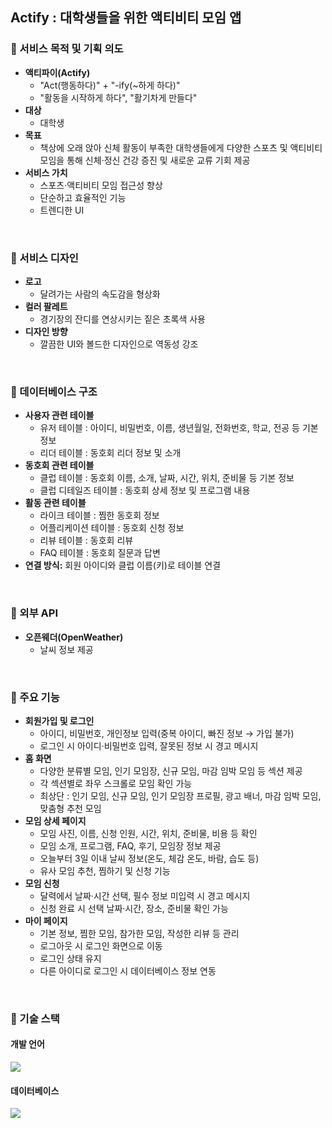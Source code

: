 ## Actify : 대학생들을 위한 액티비티 모임 앱

### 📌 서비스 목적 및 기획 의도

- **액티파이(Actify)** 
    - "Act(행동하다)" + "-ify(~하게 하다)"
    - "활동을 시작하게 하다", "활기차게 만들다"
- **대상**
  - 대학생
- **목표**
  - 책상에 오래 앉아 신체 활동이 부족한 대학생들에게 다양한 스포츠 및 액티비티 모임을 통해 신체·정신 건강 증진 및 새로운 교류 기회 제공
- **서비스 가치**
  - 스포츠·액티비티 모임 접근성 향상
  - 단순하고 효율적인 기능
  - 트렌디한 UI

<br>

### 📌 서비스 디자인

- **로고**
  - 달려가는 사람의 속도감을 형상화
- **컬러 팔레트**
  - 경기장의 잔디를 연상시키는 짙은 초록색 사용
- **디자인 방향**
  - 깔끔한 UI와 볼드한 디자인으로 역동성 강조

<br>

### 📌 데이터베이스 구조

- **사용자 관련 테이블**
    - 유저 테이블 : 아이디, 비밀번호, 이름, 생년월일, 전화번호, 학교, 전공 등 기본 정보
    - 리더 테이블 : 동호회 리더 정보 및 소개
- **동호회 관련 테이블**
    - 클럽 테이블 : 동호회 이름, 소개, 날짜, 시간, 위치, 준비물 등 기본 정보
    - 클럽 디테일즈 테이블 : 동호회 상세 정보 및 프로그램 내용
- **활동 관련 테이블**
    - 라이크 테이블 : 찜한 동호회 정보
    - 어플리케이션 테이블 : 동호회 신청 정보
    - 리뷰 테이블 : 동호회 리뷰
    - FAQ 테이블 : 동호회 질문과 답변
- **연결 방식:** 회원 아이디와 클럽 이름(키)로 테이블 연결

<br>

### 📌 외부 API

- **오픈웨더(OpenWeather)**
  - 날씨 정보 제공

<br>

### 📌 주요 기능

- **회원가입 및 로그인**
    - 아이디, 비밀번호, 개인정보 입력(중복 아이디, 빠진 정보 → 가입 불가)
    - 로그인 시 아이디·비밀번호 입력, 잘못된 정보 시 경고 메시지
- **홈 화면**
    - 다양한 분류별 모임, 인기 모임장, 신규 모임, 마감 임박 모임 등 섹션 제공
    - 각 섹션별로 좌우 스크롤로 모임 확인 가능
    - 최상단 : 인기 모임, 신규 모임, 인기 모임장 프로필, 광고 배너, 마감 임박 모임, 맞춤형 추천 모임
- **모임 상세 페이지**
    - 모임 사진, 이름, 신청 인원, 시간, 위치, 준비물, 비용 등 확인
    - 모임 소개, 프로그램, FAQ, 후기, 모임장 정보 제공
    - 오늘부터 3일 이내 날씨 정보(온도, 체감 온도, 바람, 습도 등)
    - 유사 모임 추천, 찜하기 및 신청 기능
- **모임 신청**
    - 달력에서 날짜·시간 선택, 필수 정보 미입력 시 경고 메시지
    - 신청 완료 시 선택 날짜·시간, 장소, 준비물 확인 가능
- **마이 페이지**
    - 기본 정보, 찜한 모임, 참가한 모임, 작성한 리뷰 등 관리
    - 로그아웃 시 로그인 화면으로 이동
    - 로그인 상태 유지
    - 다른 아이디로 로그인 시 데이터베이스 정보 연동

<br>

### 📌 기술 스택

#### 개발 언어
<img src="https://img.shields.io/badge/Kotlin-7F52FF?style=for-the-badge&logo=Kotlin&logoColor=white">

#### 데이터베이스
<img src="https://img.shields.io/badge/SQLite-003B57?style=for-the-badge&logo=SQLite&logoColor=white">


